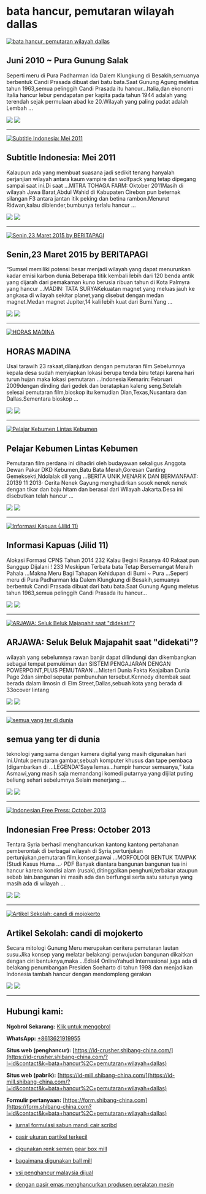 # bata hancur, pemutaran wilayah dallas

<a href="https://swt.shibang-china.com/?l=id&img&k=bata+hancur%2C+pemutaran+wilayah+dallas" target="_blank">![bata hancur, pemutaran wilayah dallas](http://static.shibang-china.com/all-800x300/475.jpg)</a>

## Juni 2010 ~ Pura Gunung Salak
Seperti meru di Pura Padharman Ida Dalem Klungkung di Besakih,semuanya berbentuk Candi Prasada dibuat dari batu bata.Saat Gunung Agung meletus tahun 1963,semua pelinggih Candi Prasada itu hancur…Italia,dan ekonomi Italia hancur lebur pendapatan per kapita pada tahun 1944 adalah yang terendah sejak permulaan abad ke 20.Wilayah yang paling padat adalah Lembah …


<a href="https://whatsapp.shibangsoft.com/WhatsApp.php" target="_blank" title="WhatsApp">![](http://static.shibang-china.com/icon/whatsapp.png)</a> <a href="https://swt.shibang-china.com/?l=id&icon&k=bata+hancur%2C+pemutaran+wilayah+dallas" target="_blank">![](http://static.shibang-china.com/icon/chat-id.png)</a>

---

<a href="https://swt.shibang-china.com/?l=id&img&k=bata+hancur%2C+pemutaran+wilayah+dallas" target="_blank">![Subtitle Indonesia: Mei 2011](http://static.shibang-china.com/all-800x300/1279.jpg)</a>

## Subtitle Indonesia: Mei 2011
Kalaupun ada yang membuat suasana jadi sedikit tenang hanyalah perjanjian wilayah antara kaum vampire dan wolfpack yang tetap dipegang sampai saat ini.Di saat …MITRA TOHAGA FARM: Oktober 2011Masih di wilayah Jawa Barat,Abdul Wahid di Kabupaten Cirebon pun beternak silangan F3 antara jantan itik peking dan betina rambon.Menurut Ridwan,kalau diblender,bumbunya terlalu hancur …


<a href="https://whatsapp.shibangsoft.com/WhatsApp.php" target="_blank" title="WhatsApp">![](http://static.shibang-china.com/icon/whatsapp.png)</a> <a href="https://swt.shibang-china.com/?l=id&icon&k=bata+hancur%2C+pemutaran+wilayah+dallas" target="_blank">![](http://static.shibang-china.com/icon/chat-id.png)</a>

---

<a href="https://swt.shibang-china.com/?l=id&img&k=bata+hancur%2C+pemutaran+wilayah+dallas" target="_blank">![Senin,23 Maret 2015 by BERITAPAGI](http://static.shibang-china.com/all-800x300/271.jpg)</a>

## Senin,23 Maret 2015 by BERITAPAGI
“Sumsel memiliki potensi besar menjadi wilayah yang dapat menurunkan kadar emisi karbon dunia.Beberapa titik kembali lebih dari 120 benda antik yang dijarah dari pemakaman kuno berusia ribuan tahun di Kota Palmyra yang hancur …MADIN: TATA SURYAKekuatan magnet yang meluas jauh ke angkasa di wilayah sekitar planet,yang disebut dengan medan magnet.Medan magnet Jupiter,14 kali lebih kuat dari Bumi.Yang …


<a href="https://whatsapp.shibangsoft.com/WhatsApp.php" target="_blank" title="WhatsApp">![](http://static.shibang-china.com/icon/whatsapp.png)</a> <a href="https://swt.shibang-china.com/?l=id&icon&k=bata+hancur%2C+pemutaran+wilayah+dallas" target="_blank">![](http://static.shibang-china.com/icon/chat-id.png)</a>

---

<a href="https://swt.shibang-china.com/?l=id&img&k=bata+hancur%2C+pemutaran+wilayah+dallas" target="_blank">![HORAS MADINA](http://static.shibang-china.com/all-800x300/1460.jpg)</a>

## HORAS MADINA
Usai tarawih 23 rakaat,dilanjutkan dengan pemutaran film.Sebelumnya kepala desa sudah menyiapkan lokasi berupa tenda biru tetapi karena hari turun hujan maka lokasi pemutaran …Indonesia Kemarin: Februari 2009dengan dinding dari gedek dan beratapkan kaleng seng.Setelah selesai pemutaran film,bioskop itu kemudian Dian,Texas,Nusantara dan Dallas.Sementara bioskop …


<a href="https://whatsapp.shibangsoft.com/WhatsApp.php" target="_blank" title="WhatsApp">![](http://static.shibang-china.com/icon/whatsapp.png)</a> <a href="https://swt.shibang-china.com/?l=id&icon&k=bata+hancur%2C+pemutaran+wilayah+dallas" target="_blank">![](http://static.shibang-china.com/icon/chat-id.png)</a>

---

<a href="https://swt.shibang-china.com/?l=id&img&k=bata+hancur%2C+pemutaran+wilayah+dallas" target="_blank">![Pelajar Kebumen Lintas Kebumen](http://static.shibang-china.com/all-800x300/284.jpg)</a>

## Pelajar Kebumen Lintas Kebumen
Pemutaran film perdana ini dihadiri oleh budayawan sekaligus Anggota Dewan Pakar DKD Kebumen,Batu Bata Merah,Goresan Canting Gemeksekti,Ndolalak dll yang …BERITA UNIK,MENARIK DAN BERMANFAAT: 20139 11 2013· Cerita Nenek Gayung menghadirkan sosok nenek nenek dengan tikar dan baju hitam dan berasal dari Wilayah Jakarta.Desa ini disebutkan telah hancur …


<a href="https://whatsapp.shibangsoft.com/WhatsApp.php" target="_blank" title="WhatsApp">![](http://static.shibang-china.com/icon/whatsapp.png)</a> <a href="https://swt.shibang-china.com/?l=id&icon&k=bata+hancur%2C+pemutaran+wilayah+dallas" target="_blank">![](http://static.shibang-china.com/icon/chat-id.png)</a>

---

<a href="https://swt.shibang-china.com/?l=id&img&k=bata+hancur%2C+pemutaran+wilayah+dallas" target="_blank">![Informasi Kapuas (Jilid 11)](http://static.shibang-china.com/all-800x300/868.jpg)</a>

## Informasi Kapuas (Jilid 11)
Alokasi Formasi CPNS Tahun 2014 232 Kalau Begini Rasanya 40 Rakaat pun Sanggup Dijalani ! 233 Meskipun Terbata bata Tetap Bersemangat Meraih Pahala …Makna Meru Bagi Tahapan Kehidupan di Bumi ~ Pura …Seperti meru di Pura Padharman Ida Dalem Klungkung di Besakih,semuanya berbentuk Candi Prasada dibuat dari batu bata.Saat Gunung Agung meletus tahun 1963,semua pelinggih Candi Prasada itu hancur…


<a href="https://whatsapp.shibangsoft.com/WhatsApp.php" target="_blank" title="WhatsApp">![](http://static.shibang-china.com/icon/whatsapp.png)</a> <a href="https://swt.shibang-china.com/?l=id&icon&k=bata+hancur%2C+pemutaran+wilayah+dallas" target="_blank">![](http://static.shibang-china.com/icon/chat-id.png)</a>

---

<a href="https://swt.shibang-china.com/?l=id&img&k=bata+hancur%2C+pemutaran+wilayah+dallas" target="_blank">![ARJAWA: Seluk Beluk Majapahit saat "didekati"?](http://static.shibang-china.com/all-800x300/709.jpg)</a>

## ARJAWA: Seluk Beluk Majapahit saat "didekati"?
wilayah yang sebelumnya rawan banjir dapat dilindungi dan dikembangkan sebagai tempat pemukiman dan SISTEM PENGAJARAN DENGAN POWERPOINT,PLUS PEMUTARAN …Misteri Dunia Fakta Keajaiban Dunia Page 2dan simbol seputar pembunuhan tersebut.Kennedy ditembak saat berada dalam limosin di Elm Street,Dallas,sebuah kota yang berada di 33ocover lintang


<a href="https://whatsapp.shibangsoft.com/WhatsApp.php" target="_blank" title="WhatsApp">![](http://static.shibang-china.com/icon/whatsapp.png)</a> <a href="https://swt.shibang-china.com/?l=id&icon&k=bata+hancur%2C+pemutaran+wilayah+dallas" target="_blank">![](http://static.shibang-china.com/icon/chat-id.png)</a>

---

<a href="https://swt.shibang-china.com/?l=id&img&k=bata+hancur%2C+pemutaran+wilayah+dallas" target="_blank">![semua yang ter di dunia](http://static.shibang-china.com/all-800x300/670.jpg)</a>

## semua yang ter di dunia
teknologi yang sama dengan kamera digital yang masih digunakan hari ini.Untuk pemutaran gambar,sebuah komputer khusus dan tape pembaca (digambarkan di …LEGENDA“Saya lemas…hampir hancur semuanya,” kata Asmawi,yang masih saja memandangi komedi putarnya yang dijilat puting beliung sehari sebelumnya.Selain menerjang …


<a href="https://whatsapp.shibangsoft.com/WhatsApp.php" target="_blank" title="WhatsApp">![](http://static.shibang-china.com/icon/whatsapp.png)</a> <a href="https://swt.shibang-china.com/?l=id&icon&k=bata+hancur%2C+pemutaran+wilayah+dallas" target="_blank">![](http://static.shibang-china.com/icon/chat-id.png)</a>

---

<a href="https://swt.shibang-china.com/?l=id&img&k=bata+hancur%2C+pemutaran+wilayah+dallas" target="_blank">![Indonesian Free Press: October 2013](http://static.shibang-china.com/all-800x300/752.jpg)</a>

## Indonesian Free Press: October 2013
Tentara Syria berhasil menghancurkan kantong kantong pertahanan pemberontak di berbagai wilayah di Syria,pertunjukan pertunjukan,pemutaran film,konser,pawai …MORFOLOGI BENTUK TAMPAK (Studi Kasus Huma …· PDF Banyak diantara bangunan bangunan tua ini hancur karena kondisi alam (rusak),ditinggalkan penghuni,terbakar ataupun sebab lain.bangunan ini masih ada dan berfungsi serta satu satunya yang masih ada di wilayah …


<a href="https://whatsapp.shibangsoft.com/WhatsApp.php" target="_blank" title="WhatsApp">![](http://static.shibang-china.com/icon/whatsapp.png)</a> <a href="https://swt.shibang-china.com/?l=id&icon&k=bata+hancur%2C+pemutaran+wilayah+dallas" target="_blank">![](http://static.shibang-china.com/icon/chat-id.png)</a>

---

<a href="https://swt.shibang-china.com/?l=id&img&k=bata+hancur%2C+pemutaran+wilayah+dallas" target="_blank">![Artikel Sekolah: candi di mojokerto](http://static.shibang-china.com/all-800x300/1140.jpg)</a>

## Artikel Sekolah: candi di mojokerto
Secara mitologi Gunung Meru merupakan ceritera pemutaran lautan susu.Jika konsep yang melatar belakangi perwujudan bangunan dikaitkan dengan ciri bentuknya,maka …Edisi4 OnlineYahudi Internasional juga ada di belakang penumbangan Presiden Soeharto di tahun 1998 dan menjadikan Indonesia tambah hancur dengan mendompleng gerakan


<a href="https://whatsapp.shibangsoft.com/WhatsApp.php" target="_blank" title="WhatsApp">![](http://static.shibang-china.com/icon/whatsapp.png)</a> <a href="https://swt.shibang-china.com/?l=id&icon&k=bata+hancur%2C+pemutaran+wilayah+dallas" target="_blank">![](http://static.shibang-china.com/icon/chat-id.png)</a>

---
## Hubungi kami:

**Ngobrol Sekarang:** [Klik untuk mengobrol](https://swt.shibang-china.com?l=id&contact&k=bata+hancur%2C+pemutaran+wilayah+dallas)

**WhatsApp:**  [+8613621919955](https://whatsapp.shibangsoft.com/WhatsApp.php)

**Situs web (penghancur):** [https://id-crusher.shibang-china.com/](https://id-crusher.shibang-china.com/?l=id&contact&k=bata+hancur%2C+pemutaran+wilayah+dallas)

**Situs web (pabrik):** [https://id-mill.shibang-china.com/](https://id-mill.shibang-china.com/?l=id&contact&k=bata+hancur%2C+pemutaran+wilayah+dallas)

**Formulir pertanyaan:** [https://form.shibang-china.com](https://form.shibang-china.com?l=id&contact&k=bata+hancur%2C+pemutaran+wilayah+dallas)

* [jurnal formulasi sabun mandi cair scribd](../31/jurnal%20formulasi%20sabun%20mandi%20cair%20scribd.md)

* [pasir ukuran partikel terkecil](../38/pasir%20ukuran%20partikel%20terkecil.md)

* [digunakan renk semen gear box mill](../35/digunakan%20renk%20semen%20gear%20box%20mill.md)

* [bagaimana digunakan ball mill](../40/bagaimana%20digunakan%20ball%20mill.md)

* [vsi penghancur malaysia dijual](../40/vsi%20penghancur%20malaysia%20dijual.md)

* [dengan pasir emas menghancurkan produsen peralatan mesin](../33/dengan%20pasir%20emas%20menghancurkan%20produsen%20peralatan%20mesin.md)